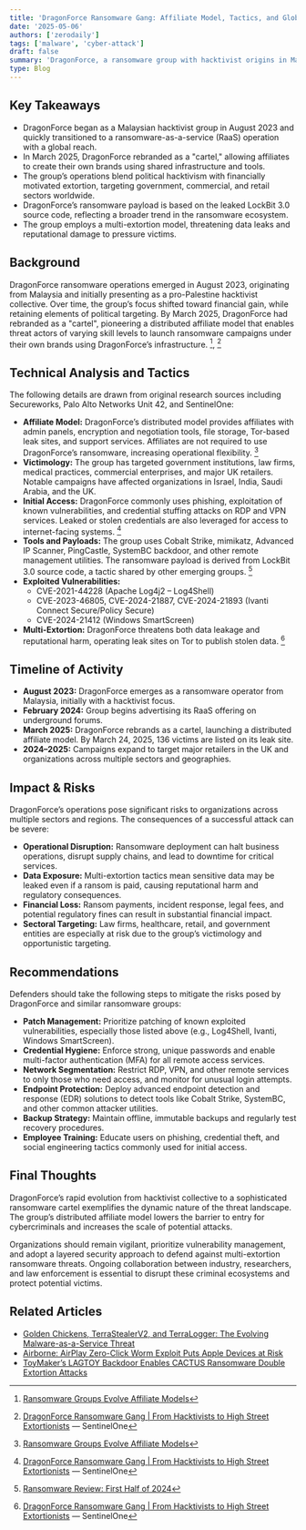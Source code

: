 ```yaml
---
title: 'DragonForce Ransomware Gang: Affiliate Model, Tactics, and Global Impact'
date: '2025-05-06'
authors: ['zerodaily']
tags: ['malware', 'cyber-attack']
draft: false
summary: 'DragonForce, a ransomware group with hacktivist origins in Malaysia, has evolved into a major global threat using a distributed affiliate model and multi-extortion tactics.'
type: Blog
---
```


## Key Takeaways

- DragonForce began as a Malaysian hacktivist group in August 2023 and quickly transitioned to a ransomware-as-a-service (RaaS) operation with a global reach.
- In March 2025, DragonForce rebranded as a "cartel," allowing affiliates to create their own brands using shared infrastructure and tools.
- The group’s operations blend political hacktivism with financially motivated extortion, targeting government, commercial, and retail sectors worldwide.
- DragonForce’s ransomware payload is based on the leaked LockBit 3.0 source code, reflecting a broader trend in the ransomware ecosystem.
- The group employs a multi-extortion model, threatening data leaks and reputational damage to pressure victims.

## Background

DragonForce ransomware operations emerged in August 2023, originating from Malaysia and initially presenting as a pro-Palestine hacktivist collective. Over time, the group’s focus shifted toward financial gain, while retaining elements of political targeting. By March 2025, DragonForce had rebranded as a "cartel", pioneering a distributed affiliate model that enables threat actors of varying skill levels to launch ransomware campaigns under their own brands using DragonForce’s infrastructure. [^1], [^2]

## Technical Analysis and Tactics

The following details are drawn from original research sources including Secureworks, Palo Alto Networks Unit 42, and SentinelOne:

- **Affiliate Model:** DragonForce’s distributed model provides affiliates with admin panels, encryption and negotiation tools, file storage, Tor-based leak sites, and support services. Affiliates are not required to use DragonForce’s ransomware, increasing operational flexibility. [^1]
- **Victimology:** The group has targeted government institutions, law firms, medical practices, commercial enterprises, and major UK retailers. Notable campaigns have affected organizations in Israel, India, Saudi Arabia, and the UK.
- **Initial Access:** DragonForce commonly uses phishing, exploitation of known vulnerabilities, and credential stuffing attacks on RDP and VPN services. Leaked or stolen credentials are also leveraged for access to internet-facing systems. [^2]
- **Tools and Payloads:** The group uses Cobalt Strike, mimikatz, Advanced IP Scanner, PingCastle, SystemBC backdoor, and other remote management utilities. The ransomware payload is derived from LockBit 3.0 source code, a tactic shared by other emerging groups. [^3]
- **Exploited Vulnerabilities:**
  - CVE-2021-44228 (Apache Log4j2 – Log4Shell)
  - CVE-2023-46805, CVE-2024-21887, CVE-2024-21893 (Ivanti Connect Secure/Policy Secure)
  - CVE-2024-21412 (Windows SmartScreen)
- **Multi-Extortion:** DragonForce threatens both data leakage and reputational harm, operating leak sites on Tor to publish stolen data. [^2]

## Timeline of Activity

- **August 2023:** DragonForce emerges as a ransomware operator from Malaysia, initially with a hacktivist focus.
- **February 2024:** Group begins advertising its RaaS offering on underground forums.
- **March 2025:** DragonForce rebrands as a cartel, launching a distributed affiliate model. By March 24, 2025, 136 victims are listed on its leak site.
- **2024–2025:** Campaigns expand to target major retailers in the UK and organizations across multiple sectors and geographies.

## Impact & Risks

DragonForce’s operations pose significant risks to organizations across multiple sectors and regions. The consequences of a successful attack can be severe:

- **Operational Disruption:** Ransomware deployment can halt business operations, disrupt supply chains, and lead to downtime for critical services.
- **Data Exposure:** Multi-extortion tactics mean sensitive data may be leaked even if a ransom is paid, causing reputational harm and regulatory consequences.
- **Financial Loss:** Ransom payments, incident response, legal fees, and potential regulatory fines can result in substantial financial impact.
- **Sectoral Targeting:** Law firms, healthcare, retail, and government entities are especially at risk due to the group’s victimology and opportunistic targeting.

## Recommendations

Defenders should take the following steps to mitigate the risks posed by DragonForce and similar ransomware groups:

- **Patch Management:** Prioritize patching of known exploited vulnerabilities, especially those listed above (e.g., Log4Shell, Ivanti, Windows SmartScreen).
- **Credential Hygiene:** Enforce strong, unique passwords and enable multi-factor authentication (MFA) for all remote access services.
- **Network Segmentation:** Restrict RDP, VPN, and other remote services to only those who need access, and monitor for unusual login attempts.
- **Endpoint Protection:** Deploy advanced endpoint detection and response (EDR) solutions to detect tools like Cobalt Strike, SystemBC, and other common attacker utilities.
- **Backup Strategy:** Maintain offline, immutable backups and regularly test recovery procedures.
- **Employee Training:** Educate users on phishing, credential theft, and social engineering tactics commonly used for initial access.

## Final Thoughts

DragonForce’s rapid evolution from hacktivist collective to a sophisticated ransomware cartel exemplifies the dynamic nature of the threat landscape. The group’s distributed affiliate model lowers the barrier to entry for cybercriminals and increases the scale of potential attacks.

Organizations should remain vigilant, prioritize vulnerability management, and adopt a layered security approach to defend against multi-extortion ransomware threats. Ongoing collaboration between industry, researchers, and law enforcement is essential to disrupt these criminal ecosystems and protect potential victims.

## Related Articles

- [Golden Chickens, TerraStealerV2, and TerraLogger: The Evolving Malware-as-a-Service Threat](/blog/2025-05-05-golden-chickens-terrastealerv2-terralogger)
- [Airborne: AirPlay Zero-Click Worm Exploit Puts Apple Devices at Risk](/blog/2025-05-05-airborne-airplay-zero-click-worm-exploit-apple-risk-vulnerability)
- [ToyMaker’s LAGTOY Backdoor Enables CACTUS Ransomware Double Extortion Attacks](/blog/2025-04-26-toymaker-lagtoy-cactus-ransomware-supply-chain)

[^1]: [Ransomware Groups Evolve Affiliate Models](https://www.secureworks.com/blog/ransomware-groups-evolve-affiliate-models)
[^2]: [DragonForce Ransomware Gang | From Hacktivists to High Street Extortionists](https://www.sentinelone.com/blog/dragonforce-ransomware-gang-from-hacktivists-to-high-street-extortionists/) — SentinelOne
[^3]: [Ransomware Review: First Half of 2024](https://unit42.paloaltonetworks.com/unit-42-ransomware-leak-site-data-analysis/)

